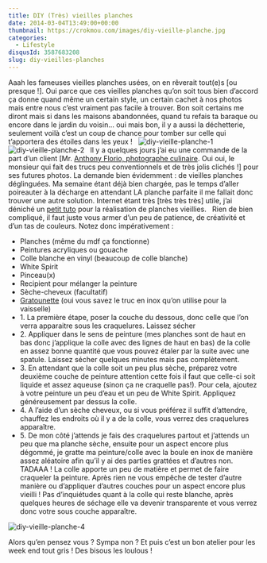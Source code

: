 ```yaml
---
title: DIY (Très) vieilles planches
date: 2014-03-04T13:49:00+00:00
thumbnail: https://crokmou.com/images/diy-vieille-planche.jpg
categories:
  - Lifestyle
disqusId: 3587683208
slug: diy-vieilles-planches
---
```


Aaah les fameuses vieilles planches usées, on en rêverait tout(e)s [ou presque !]. Oui parce que ces vieilles planches qu’on soit tous bien d’accord ça donne quand même un certain style, un certain cachet à nos photos mais entre nous c’est vraiment pas facile à trouver. Bon soit certains me diront mais si dans les maisons abandonnées, quand tu refais ta baraque ou encore dans le jardin du voisin… oui mais bon, il y a aussi la déchetterie, seulement voilà c’est un coup de chance pour tomber sur celle qui t’apportera des étoiles dans les yeux !   ![diy-vieille-planche-1](https://crokmou.com/images/diy-vieille-planche-1_fbwdik.jpg)![diy-vieille-planche-2](https://crokmou.com/images/diy-vieille-planche-2_mms7pv.jpg)   Il y a quelques jours j’ai eu une commande de la part d’un client [Mr. [Anthony Florio, photographe culinaire](http://www.florioanthony.be/). Oui oui, le monsieur qui fait des trucs peu conventionnels et de très jolis clichés !] pour ses futures photos. La demande bien évidemment : de vieilles planches déglinguées. Ma semaine étant déjà bien chargée, pas le temps d’aller poireauter à la décharge en attendant LA planche parfaite il me fallait donc trouver une autre solution. Internet étant très [très très très] utile, j’ai déniché un [petit tuto](http://makethebestofthings.blogspot.be/2010/05/crackle-finish-with-elmers-glue.html) pour la réalisation de planches vieillies.   Rien de bien compliqué, il faut juste vous armer d’un peu de patience, de créativité et d’un tas de couleurs. Notez donc impérativement :  
* Planches (même du mdf ça fonctionne)
* Peintures acryliques ou gouache
* Colle blanche en vinyl (beaucoup de colle blanche)
* White Spirit
* Pinceau(x)
* Recipient pour mélanger la peinture
* Sèche-cheveux (facultatif)
* [Gratounette](http://www.vendome-diffusion.fr/501269-1707-large/boule-inox-40-gr-60-gr-sachet-de-10.jpg) (oui vous savez le truc en inox qu’on utilise pour la vaisselle)  
* 1\. La première étape, poser la couche du dessous, donc celle que l’on verra apparaitre sous les craquelures. Laissez sécher
* 2\. Appliquer dans le sens de peinture (mes planches sont de haut en bas donc j’applique la colle avec des lignes de haut en bas) de la colle en assez bonne quantité que vous pouvez étaler par la suite avec une spatule. Laissez sécher quelques minutes mais pas complètement.
* 3\. En attendant que la colle soit un peu plus sèche, préparez votre deuxième couche de peinture attention cette fois il faut que celle-ci soit liquide et assez aqueuse (sinon ça ne craquelle pas!). Pour cela, ajoutez à votre peinture un peu d’eau et un peu de White Spirit. Appliquez généreusement par dessus la colle.
* 4\. A l’aide d’un sèche cheveux, ou si vous préférez il suffit d’attendre, chauffez les endroits où il y a de la colle, vous verrez des craquelures apparaître.
* 5\. De mon côté j’attends je fais des craquelures partout et j’attends un peu que ma planche sèche, ensuite pour un aspect encore plus dégommé, je gratte ma peinture/colle avec la boule en inox de manière assez aléatoire afin qu’il y ai des parties grattées et d’autres non.   TADAAA ! La colle apporte un peu de matière et permet de faire craqueler la peinture. Après rien ne vous empêche de tester d’autre manière ou d’appliquer d’autres couches pour un aspect encore plus vieilli ! Pas d’inquiétudes quant à la colle qui reste blanche, après quelques heures de séchage elle va devenir transparente et vous verrez donc votre sous couche apparaître.  

![diy-vieille-planche-4](https://crokmou.com/images/diy-vieille-planche-4_k4ofgj.jpg)

Alors qu’en pensez vous ? Sympa non ? Et puis c’est un bon atelier pour les week end tout gris ! Des bisous les loulous !
